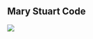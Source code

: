 Mary Stuart Code
-

![](https://github.com/ByamB4/Capture-The-Flag/blob/master/Cryptography/static/img/substitution-cipher/Symbol%20Substitution/Mary%20Stuart%20Code.png)
